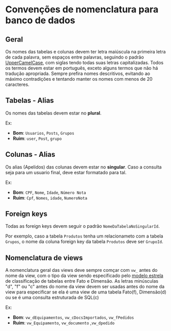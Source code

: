 # Convenções de nomenclatura para banco de dados

## Geral

Os nomes das tabelas e colunas devem ter letra maiúscula na primeira letra de cada palavra, sem espaços entre palavras, seguindo o padrão [UpperCamelCase](https://pt.wikipedia.org/wiki/CamelCase#cite_note-N%C3%A3o-nomeado-xZat-1-7), com siglas tendo todas suas letras capitalizadas. Todos os termos devem estar em português, exceto alguns termos que não há tradução apropriada. 
Sempre prefira nomes descritivos, evitando ao máximo contradições e tentando manter os nomes com menos de 20 caracteres.

## Tabelas - Alias

Os nomes das tabelas devem estar no **plural**.

Ex:
- **Bom**: `Usuarios`, `Posts`, `Grupos`
- **Ruim**: `user`, `Post`, `grupo`

## Colunas - Alias

Os alias (Apelidos) das colunas devem estar no **singular**. Caso a consulta seja para um usuario final, deve estar formatado para tal.

Ex:
- **Bom**: `CPF`, `Nome`, `Idade`, `Número Nota`
- **Ruim**: `Cpf`, `Nomes`, `idade`, `NumeroNota`


## Foreign keys

Todas as foreign keys devem seguir o padrão `NomeDaTabelaNoSingularId`.

Por exemplo, caso a tabela `Produtos` tenha um relacionameto com a tabela `Grupos`, o nome da coluna foreign key da tabela `Produtos` deve ser `GrupoId`.

## Nomenclatura de views

A nomenclatura geral das views deve sempre comçar com `vw_` antes do nome da view, com o tipo da view sendo especificado pelo [modelo estrela](https://www.databricks.com/br/glossary/star-schema) de classificação de tabelas entre Fato e Dimensão. As letras minúsculas "d", "f" ou "c" antes do nome da view devem ser usadas antes do nome da view para especificar se ela é uma view de uma tabela Fato(f), Dimensão(d) ou se é uma consulta estruturada de SQL(c)

Ex:
- **Bom**: `vw_dEquipamentos`, `vw_cDocsImportados`, `vw_fPedidos`
- **Ruim**: `vw_Equipamento`, `vw_documento` ,`vw_dpedido`